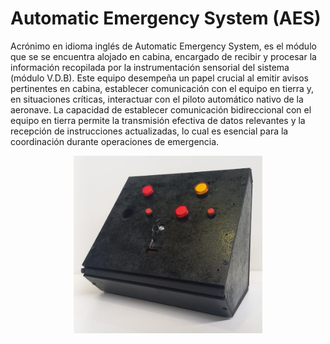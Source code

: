 <div align="left">

# **Automatic Emergency System (AES)**
Acrónimo en idioma inglés de Automatic Emergency System, es el módulo que se se encuentra alojado en cabina, encargado de recibir y procesar la información recopilada por la instrumentación sensorial del sistema (módulo V.D.B). Este equipo desempeña un papel crucial al emitir avisos pertinentes en cabina, establecer comunicación con el equipo en tierra y, en situaciones críticas, interactuar con el piloto automático nativo de la aeronave. La capacidad de establecer comunicación bidireccional con el equipo en tierra permite la transmisión efectiva de datos relevantes y la recepción de instrucciones actualizadas, lo cual es esencial para la coordinación durante operaciones de emergencia.

<p align="center">
  <img src="/Imagenes/A.E.S.jpg" alt="AES" width="60%"/>
</p>
